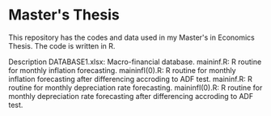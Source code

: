 # Master's Thesis
This repository has the codes and data used in my Master's in Economics Thesis. The code is written in R.

Description
DATABASE1.xlsx: Macro-financial database.
maininf.R: R routine for monthly inflation forecasting. 
maininfI(0).R: R routine for monthly inflation forecasting after differencing accroding to ADF test. 
maininf.R: R routine for monthly depreciation rate forecasting. 
maininfI(0).R: R routine for monthly depreciation rate forecasting after differencing accroding to ADF test. 
